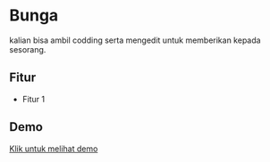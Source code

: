 # Bunga

kalian bisa ambil codding serta mengedit untuk memberikan kepada sesorang.

## Fitur
- Fitur 1

## Demo
[Klik untuk melihat demo](https://rezagw12.github.io/gerbera-flower)
